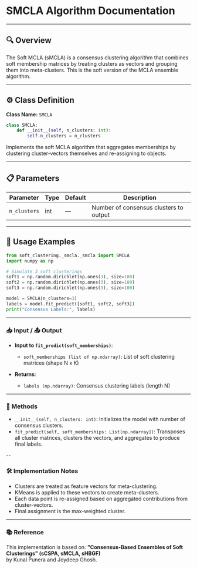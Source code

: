 # SMCLA Algorithm Documentation

---

## 🔍 Overview
The Soft MCLA (sMCLA) is a consensus clustering algorithm that combines soft membership matrices by treating clusters as vectors and grouping them into meta-clusters. This is the soft version of the MCLA ensemble algorithm.

---


## ⚙️ Class Definition
**Class Name:** `SMCLA`
```python
class SMCLA:
    def __init__(self, n_clusters: int):
        self.n_clusters = n_clusters
```

Implements the soft MCLA algorithm that aggregates memberships by clustering cluster-vectors themselves and re-assigning to objects.

---

## 📋 Parameters
| Parameter     | Type  | Default | Description                              |
|---------------|-------|---------|------------------------------------------|
| `n_clusters`  | int   | —       | Number of consensus clusters to output   |

---
## 🚀 Usage Examples

```python
from soft_clustering._smcla._smcla import SMCLA
import numpy as np

# Simulate 3 soft clusterings
soft1 = np.random.dirichlet(np.ones(3), size=100)
soft2 = np.random.dirichlet(np.ones(3), size=100)
soft3 = np.random.dirichlet(np.ones(3), size=100)

model = SMCLA(n_clusters=3)
labels = model.fit_predict([soft1, soft2, soft3])
print("Consensus Labels:", labels)
```

---
### 📥 Input / 📤 Output

- **Input to `fit_predict(soft_memberships)`**:
  - `soft_memberships (list of np.ndarray)`: List of soft clustering matrices (shape N x K)

- **Returns**:
  - `labels (np.ndarray)`: Consensus clustering labels (length N)

---

### 🔧 Methods

- `__init__(self, n_clusters: int)`: Initializes the model with number of consensus clusters.
- `fit_predict(self, soft_memberships: List[np.ndarray])`: Transposes all cluster matrices, clusters the vectors, and aggregates to produce final labels.

--

### 🛠️ Implementation Notes

- Clusters are treated as feature vectors for meta-clustering.
- KMeans is applied to these vectors to create meta-clusters.
- Each data point is re-assigned based on aggregated contributions from cluster-vectors.
- Final assignment is the max-weighted cluster.

---

### 📚 Reference

This implementation is based on:
**"Consensus-Based Ensembles of Soft Clusterings" (sCSPA, sMCLA, sHBGF)**  
by Kunal Punera and Joydeep Ghosh.
